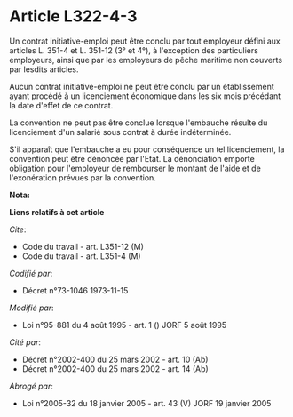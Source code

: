 # Article L322-4-3

Un contrat initiative-emploi peut être conclu par tout employeur défini aux articles L. 351-4 et L. 351-12 (3° et 4°), à
l'exception des particuliers employeurs, ainsi que par les employeurs de pêche maritime non couverts par lesdits articles.

Aucun contrat initiative-emploi ne peut être conclu par un établissement ayant procédé à un licenciement économique dans les
six mois précédant la date d'effet de ce contrat.

La convention ne peut pas être conclue lorsque l'embauche résulte du licenciement d'un salarié sous contrat à durée
indéterminée.

S'il apparaît que l'embauche a eu pour conséquence un tel licenciement, la convention peut être dénoncée par l'Etat. La
dénonciation emporte obligation pour l'employeur de rembourser le montant de l'aide et de l'exonération prévues par la
convention.

**Nota:**



**Liens relatifs à cet article**

_Cite_:

  - Code du travail - art. L351-12 (M)
  - Code du travail - art. L351-4 (M)

_Codifié par_:

  - Décret n°73-1046 1973-11-15

_Modifié par_:

  - Loi n°95-881 du 4 août 1995 - art. 1 () JORF 5 août 1995

_Cité par_:

  - Décret n°2002-400 du 25 mars 2002 - art. 10 (Ab)
  - Décret n°2002-400 du 25 mars 2002 - art. 14 (Ab)

_Abrogé par_:

  - Loi n°2005-32 du 18 janvier 2005 - art. 43 (V) JORF 19 janvier 2005
